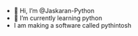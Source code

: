 - 👋 Hi, I’m @Jaskaran-Python
- 🌱 I’m currently learning python
- I am making a software called pythintosh
